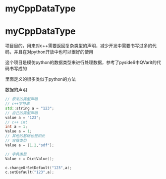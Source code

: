 ﻿# myCppDataType
# myCppDataType

项目目的，用来对c++需要返回复杂类型的声明，减少开发中需要书写过多的代码，并且在对python开放中也可以很好的使用

这个项目是模仿python的数据类型来进行处理数据，参考了pyside6中QVarit的代码书写成的

里面定义的很多类似于python的方法

数据的声明

```cpp
// 原来的类型声明
// c++字符串
std::string a = "123";
// 自己的类型声明
value a = "123";
// c++ int
int a = 1;
Value a = 1;
// 其他的基础也是如此
// 容器类型
Value a = {1,2,"sdf"};

// 字典类型
Value c = DictValue();

c.changeOrSetDefault("123",a);
c.setDefault("123",a);

```

